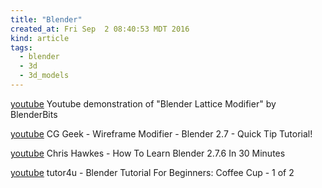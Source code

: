 ```yaml
---
title: "Blender"
created_at: Fri Sep  2 08:40:53 MDT 2016
kind: article
tags:
  - blender
  - 3d
  - 3d_models
---
```


<a href="https://www.youtube.com/watch?v=VzpDM6mWmXE" target="_blank">youtube</a>
Youtube demonstration of "Blender Lattice Modifier" by BlenderBits 

<a href="https://www.youtube.com/watch?v=looavSCcluU" target="_blank">youtube</a>
CG Geek - Wireframe Modifier - Blender 2.7 - Quick Tip Tutorial!

<a href="https://www.youtube.com/watch?v=lgOvnxDUQ8A" target="_blank">youtube</a>
Chris Hawkes - How To Learn Blender 2.7.6 In 30 Minutes

<a href="https://www.youtube.com/watch?v=y__uzGKmxt8" target="_blank">youtube</a>
tutor4u - Blender Tutorial For Beginners: Coffee Cup - 1 of 2



<!--
html boilerplate
<a href="" target="_blank"></a>
<a name=""></a>
<img src="" width="400px">
<ul>
  <li></li>
</ul>
<pre>
</pre>
<pre><code>
</code></pre>
-->
